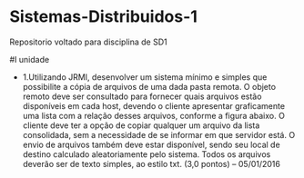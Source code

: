# Sistemas-Distribuidos-1
Repositorio voltado para disciplina de SD1 

#I unidade

* 1.Utilizando JRMI, desenvolver um sistema mínimo e simples que possibilite a cópia de arquivos de uma dada pasta remota.
O objeto remoto deve ser consultado para fornecer  quais  arquivos  estão  disponíveis  em  cada  host,  devendo  o  cliente 
apresentar graficamente uma lista com a relação desses arquivos, conforme a figura abaixo.
O  cliente  deve  ter  a  opção  de  copiar  qualquer  um  arquivo  da  lista consolidada, sem a necessidade de se informar em que servidor está. O envio de arquivos  também  deve  estar disponível,  sendo  seu  local  de  destino  calculado 
aleatoriamente  pelo  sistema.  Todos  os  arquivos  deverão  ser  de  texto  simples,  ao estilo txt.
(3,0 pontos) – 05/01/2016
